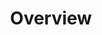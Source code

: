 ---
title: Overview
position: 1.01
type: 
description: ### Version 6 API and the Technopedia Query Language
content_markdown: |-
  ###### The Techopedia version 6 API provides enhanced, cloud-based access to asset data in Technopedia. Technopedia uses the API with the graph-based query language to provide a cloud-first, high-performance resource for customers. <br>

  ### What’s in Technopedia V6 API

  - Graph store organization model that enables Technopedia to store asset data from any industry.
  - TQL (Technopedia Query Language) endpoint that is used for graph-based querying of the Technopedia database.
  - Technopedia-id endpoint that you use to look any Technopedia product by ID.
  <br>

  ### TQL graph concepts

  <br>
  ###### The following concepts are involved in the storage of data is stored in Technopedia
  - Nodes are Graph data records, such as software version or hardware.
  - A relationship is a connection between nodes, such as the grows_in relationship; in this example, the node     apple grows_in node orchard.
  - Attributes are properties of  a node and they store data in key-value pairs, such as '{name Joe}' <br>
  ###### Here's a diagram of how Nodes and Relationships work:

  ![API Image](/images/NodeAndRel.png){: .img-responsive}<br>
  <br>
 
  ![API Image](/images/logo.png){:class="img-responsive"} <br>
  
left_code_blocks:
  - code_block: |-
      $.get("http://api.myapp.com/books/3", {
        token: "YOUR_APP_KEY",
      }, function(data) {
        alert(data);
      });
    title: jQuery
    language: javascript
right_code_blocks:
  - code_block: |2-
      {
        "id": 3,
        "title": "The Book Thief",
        "score": 4.3,
        "dateAdded": "5/1/2015"
      }
    title: Response
    language: json
  - code_block: |2-
      {
        "error": true,
        "message": "Book doesn't exist"
      }
    title: Error
    language: json
---